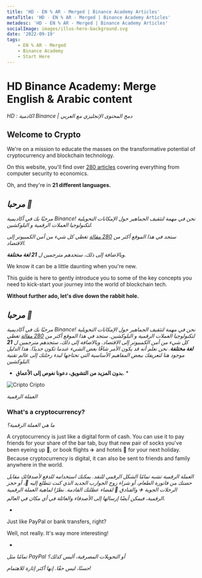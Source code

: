 ```yaml
---
title: 'HD - EN % AR - Merged | Binance Academy Articles'
metaTitle: 'HD - EN % AR - Merged | Binance Academy Articles'
metadesc: 'HD - EN % AR - Merged | Binance Academy Articles'
socialImage: images/illus-hero-background.svg
date: '2022-09-19'
tags:
    - EN % AR - Merged
    - Binance Academy
    - Start Here
---
```


# HD Binance Academy: Merge English & Arabic content

*HD : اكادمية Binance | دمج المحتوى الإتجليزي مع العربي*

## Welcome to Crypto

We're on a mission to educate the masses on the transformative potential of cryptocurrency and blockchain technology.

On this website, you'll find over [280 articles](https://academy.binance.com/en/articles) covering everything from computer security to economics.

Oh, and they're in **21 different languages.**

## *مرحبا 👋*

*مرحبًا بك في أكاديمية Binance! نحن في مهمة لتثقيف الجماهير حول الإمكانات التحويلية لتكنولوجيا العملات الرقمية و البلوكشين.*

*ستجد في هذا الموقع أكثر من [280 مقالة](https://academy.binance.com/ar/articles) تغطي كل شيء من أمن الكمبيوتر إلى الاقتصاد.*

*وبالاضافة إلى ذلك، ستجدهم مترجمين ل **21 لغة مختلفة**.*

We know it can be a little daunting when you're new.

This guide is here to gently introduce you to some of the key concepts you need to kick-start your journey into the world of blockchain tech.

**Without further ado, let's dive down the rabbit hole.**

## *مرحبا 👋*

*مرحبًا بك في أكاديمية Binance! نحن في مهمة لتثقيف الجماهير حول الإمكانات التحويلية لتكنولوجيا العملات الرقمية و البلوكشين. ستجد في هذا الموقع أكثر من [280 مقالة](https://academy.binance.com/ar/articles) تغطي كل شيء من أمن الكمبيوتر إلى الاقتصاد. وبالاضافة إلى ذلك، ستجدهم مترجمين ل **21 لغة مختلفة**.
نحن نعلم أنه قد يكون الأمر شاقًا بعض الشيء عندما تكون جديدًا. هذا الدليل موجود هنا لتعريفك ببعض المفاهيم الأساسية التي تحتاجها لبدء رحلتك إلى عالم تقنية البلوكشين.*

* **بدون المزيد من التشويق، دعونا نغوص إلى الأعماق.** *


![Cripto](/images/crypto-icon.svg) Cripto

*العملة الرقمية*

### What's a cryptocurrency?

*ما هي العملة الرقمية؟*

A cryptocurrency is just like a digital form of cash. You can use it to pay friends for your share of the bar tab, buy that new pair of socks you've been eyeing up 👀, or book flights ✈️ and hotels 🏨 for your next holiday. Because cryptocurrency is digital, it can also be sent to friends and family anywhere in the world.

*العملة الرقمية تشبه تمامًا الشكل الرقمي للنقد. يمكنك استخدامه للدفع لأصدقائك مقابل حصتك من فاتورة الطعام، أو شراء زوج الجوارب الجديد الذي كنت تتطلع إليه 👀، أو حجز الرحلات الجوية ✈️ والفنادق 🏨 لقضاء عطلتك القادمة. نظرًا لماهية العملة الرقمية الرقمية، فيمكن أيضًا إرسالها إلى الأصدقاء والعائلة في أي مكان في العالم.*

-

Just like PayPal or bank transfers, right?

Well, not really. It's way more interesting!

-

*تمامًا مثل PayPal أو التحويلات المصرفية، أليس كذلك؟*

*حسنًا، ليس حقًا. إنها أكثر إثارة للاهتمام!*
